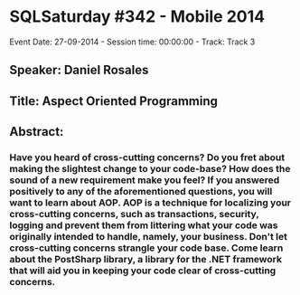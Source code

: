 # SQLSaturday #342 - Mobile 2014
Event Date: 27-09-2014 - Session time: 00:00:00 - Track: Track 3
## Speaker: Daniel Rosales
## Title: Aspect Oriented Programming
## Abstract:
### Have you heard of cross-cutting concerns? Do you fret about making the slightest change to your code-base? How does the sound of a new requirement make you feel? If you answered positively to any of the aforementioned questions, you will want to learn about AOP. AOP is a technique for localizing your cross-cutting concerns, such as transactions, security, logging and prevent them from littering what your code was originally intended to handle, namely, your business. Don't let cross-cutting concerns strangle your code base. Come learn about the PostSharp library, a library for the .NET framework that will aid you in keeping your code clear of cross-cutting concerns. 
